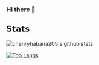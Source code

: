 ### Hi there 👋

## 𝗦𝘁𝗮𝘁𝘀

![chenryhabana205's github stats](https://github-readme-stats.vercel.app/api?username=chenryhabana205&show_icons=true&theme=dracula)

[![Top Langs](https://github-readme-stats.vercel.app/api/top-langs/?username=chenryhabana205&show_icons=true&theme=dracula)](https://github.com/chenryhabana205/github-readme-stats)
